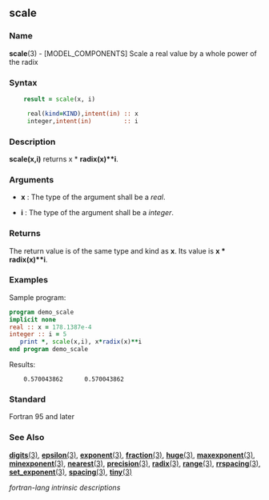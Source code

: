 ## scale

### **Name**

**scale**(3) - \[MODEL_COMPONENTS\] Scale a real value by a whole power of the radix

### **Syntax**
```fortran
    result = scale(x, i)
```
```fortran
     real(kind=KIND),intent(in) :: x
     integer,intent(in)         :: i
```
### **Description**

**scale(x,i)** returns x \* **radix(x)\*\*i**.

### **Arguments**

- **x**
  : The type of the argument shall be a _real_.

- **i**
  : The type of the argument shall be a _integer_.

### **Returns**

The return value is of the same type and kind as **x**. Its value is
**x \* radix(x)\*\*i**.

### **Examples**

Sample program:

```fortran
program demo_scale
implicit none
real :: x = 178.1387e-4
integer :: i = 5
   print *, scale(x,i), x*radix(x)**i
end program demo_scale
```

Results:

```
    0.570043862      0.570043862
```

### **Standard**

Fortran 95 and later

### **See Also**

[**digits**(3)](#digits),
[**epsilon**(3)](#epsilon),
[**exponent**(3)](#exponent),
[**fraction**(3)](#fraction),
[**huge**(3)](#huge),
[**maxexponent**(3)](#maxexponent),
[**minexponent**(3)](#minexponent),
[**nearest**(3)](#nearest),
[**precision**(3)](#precision),
[**radix**(3)](#radix),
[**range**(3)](#range),
[**rrspacing**(3)](#rrspacing),
[**set_exponent**(3)](#set_exponent),
[**spacing**(3)](#spacing),
[**tiny**(3)](#tiny)

 _fortran-lang intrinsic descriptions_
